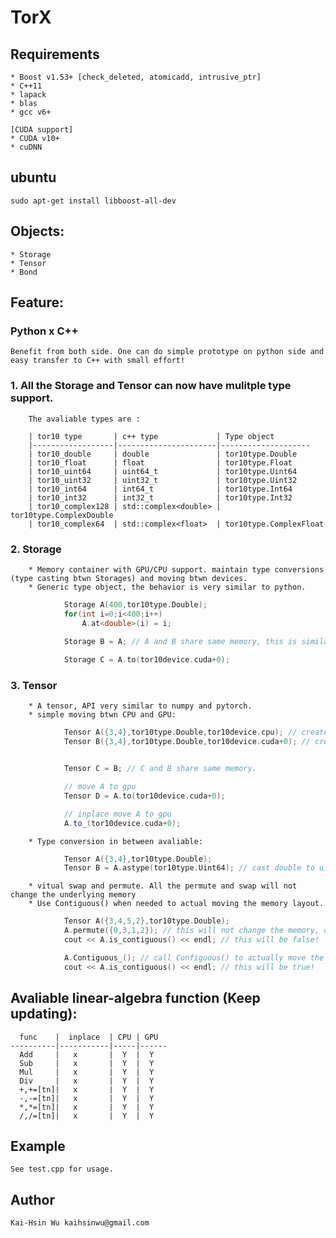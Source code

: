 # TorX

## Requirements
    * Boost v1.53+ [check_deleted, atomicadd, intrusive_ptr]
    * C++11
    * lapack 
    * blas 
    * gcc v6+

    [CUDA support]
    * CUDA v10+
    * cuDNN
    
## ubuntu
    sudo apt-get install libboost-all-dev

## Objects:
    * Storage
    * Tensor
    * Bond

## Feature:

### Python x C++
    Benefit from both side. One can do simple prototype on python side and easy transfer to C++ with small effort!

### 1. All the Storage and Tensor can now have mulitple type support. 
        The avaliable types are :

        | tor10 type       | c++ type             | Type object
        |------------------|----------------------|--------------------
        | tor10_double     | double               | tor10type.Double
        | tor10_float      | float                | tor10type.Float
        | tor10_uint64     | uint64_t             | tor10type.Uint64
        | tor10_uint32     | uint32_t             | tor10type.Uint32
        | tor10_int64      | int64_t              | tor10type.Int64
        | tor10_int32      | int32_t              | tor10type.Int32
        | tor10_complex128 | std::complex<double> | tor10type.ComplexDouble
        | tor10_complex64  | std::complex<float>  | tor10type.ComplexFloat


### 2. Storage
        * Memory container with GPU/CPU support. maintain type conversions (type casting btwn Storages) and moving btwn devices.
        * Generic type object, the behavior is very similar to python.

```c++
            Storage A(400,tor10type.Double);
            for(int i=0;i<400;i++)
                A.at<double>(i) = i;

            Storage B = A; // A and B share same memory, this is similar as python 
            
            Storage C = A.to(tor10device.cuda+0); 
```


### 3. Tensor
        * A tensor, API very similar to numpy and pytorch.
        * simple moving btwn CPU and GPU:

```c++
            Tensor A({3,4},tor10type.Double,tor10device.cpu); // create tensor on CPU (default)
            Tensor B({3,4},tor10type.Double,tor10device.cuda+0); // create tensor on GPU with gpu-id=0


            Tensor C = B; // C and B share same memory.

            // move A to gpu
            Tensor D = A.to(tor10device.cuda+0);

            // inplace move A to gpu
            A.to_(tor10device.cuda+0);
```
        * Type conversion in between avaliable:
```c++
            Tensor A({3,4},tor10type.Double);
            Tensor B = A.astype(tor10type.Uint64); // cast double to uint64_t
```

        * vitual swap and permute. All the permute and swap will not change the underlying memory
        * Use Contiguous() when needed to actual moving the memory layout.
```c++
            Tensor A({3,4,5,2},tor10type.Double);
            A.permute({0,3,1,2}); // this will not change the memory, only the shape info is changed.
            cout << A.is_contiguous() << endl; // this will be false!

            A.Contiguous_(); // call Configuous() to actually move the memory.
            cout << A.is_contiguous() << endl; // this will be true!
```

## Avaliable linear-algebra function (Keep updating):

      func    |  inplace  | CPU | GPU
    ----------|-----------|-----|------
      Add     |   x       |  Y  |  Y
      Sub     |   x       |  Y  |  Y
      Mul     |   x       |  Y  |  Y
      Div     |   x       |  Y  |  Y
      +,+=[tn]|   x       |  Y  |  Y
      -,-=[tn]|   x       |  Y  |  Y
      *,*=[tn]|   x       |  Y  |  Y
      /,/=[tn]|   x       |  Y  |  Y

     
## Example
    
    See test.cpp for usage.

## Author

    Kai-Hsin Wu kaihsinwu@gmail.com 


